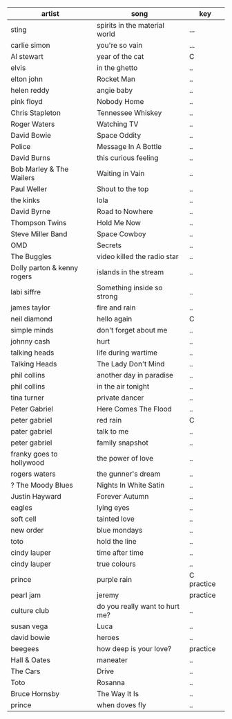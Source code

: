 | artist | song | key |
--------|------|-----
sting | spirits in the material world | ...
carlie simon | you're so vain | ...
Al stewart | year of the cat | C 
elvis | in the ghetto | ..
elton john | Rocket Man | ..
helen reddy | angie baby | ..
pink floyd |  Nobody Home | ..
Chris Stapleton | Tennessee Whiskey | ..
Roger Waters | Watching TV | ..
David Bowie | Space Oddity | ..
Police | Message In A Bottle | ..
David Burns | this curious feeling | ..
Bob Marley & The Wailers | Waiting in Vain | ..
Paul Weller | Shout to the top | ..
the kinks | lola | ..
David Byrne | Road to Nowhere | .. 
Thompson Twins | Hold Me Now | ..
Steve Miller Band | Space Cowboy | ..
OMD | Secrets | ..
The Buggles | video killed the radio star | ..
Dolly parton & kenny rogers | islands in the stream | ..
labi siffre | Something inside so strong | ..
james taylor | fire and rain | ..
neil diamond | hello again | C 
simple minds | don't forget about me | ..
johnny cash | hurt | ..
talking heads | life during wartime | ..
Talking Heads | The Lady Don't Mind | .. 
phil collins | another day in paradise | ..
phil collins | in the air tonight | ..
tina turner | private dancer | ..
Peter Gabriel | Here Comes The Flood | ..
peter gabriel | red rain | C
pater gabriel | talk to me | ..
peter gabriel | family snapshot | ..
franky goes to hollywood | the power of love | ..
rogers waters | the gunner's dream | ..
? The Moody Blues | Nights In White Satin | ..
Justin Hayward | Forever Autumn | ..
eagles | lying eyes | ..
soft cell | tainted love | ..
new order | blue mondays | ..
toto | hold the line | ..
cindy lauper | time after time | ..
cindy lauper | true colours | ..
prince | purple rain | C practice
pearl jam | jeremy | practice
culture club | do you really want to hurt me? | ..
susan vega | Luca | ..
david bowie | heroes | ..
beegees | how deep is your love? | practice
Hall & Oates | maneater | ..
The Cars | Drive | ..
Toto | Rosanna | ..
Bruce Hornsby | The Way It Is | ..
prince | when doves fly | ..
